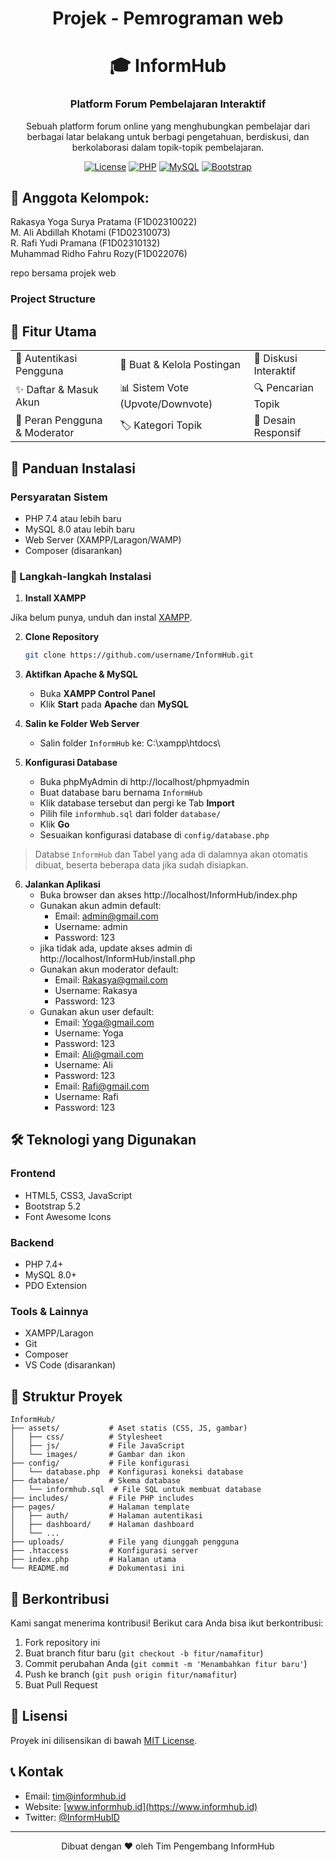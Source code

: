 <div align="center">
    <h1>Projek - Pemrograman web</h1>
    <h1>🎓 InformHub</h1>
    <h3>Platform Forum Pembelajaran Interaktif</h3>
    <p>Sebuah platform forum online yang menghubungkan pembelajar dari berbagai latar belakang untuk berbagi pengetahuan, berdiskusi, dan berkolaborasi dalam topik-topik pembelajaran.</p>

[![License](https://img.shields.io/badge/License-MIT-blue.svg)](https://opensource.org/licenses/MIT)
[![PHP](https://img.shields.io/badge/PHP-7.4%2B-777BB4?logo=php)](https://www.php.net/)
[![MySQL](https://img.shields.io/badge/MySQL-8.0-4479A1?logo=mysql&logoColor=white)](https://www.mysql.com/)
[![Bootstrap](https://img.shields.io/badge/Bootstrap-5.2-7952B3?logo=bootstrap)](https://getbootstrap.com/)
</div>

<div align="start">
    <h2>👨 Anggota Kelompok:</h2>
    <ul style="list-style: none; padding-left: 0;">
        <li>Rakasya Yoga Surya Pratama (F1D02310022)</li>
        <li>M. Ali Abdillah Khotami (F1D02310073)</li>
        <li>R. Rafi Yudi Pramana (F1D02310132)</li>
        <li>Muhammad Ridho Fahru Rozy(F1D022076)</li>
    </ul>
    <p>repo bersama projek web </p>
</div>


### Project Structure

## 🌟 Fitur Utama

<div align="center">
  <table>
    <tr>
      <td>🔐 Autentikasi Pengguna</td>
      <td>📝 Buat & Kelola Postingan</td>
      <td>💬 Diskusi Interaktif</td>
    </tr>
    <tr>
      <td>✨ Daftar & Masuk Akun</td>
      <td>📊 Sistem Vote (Upvote/Downvote)</td>
      <td>🔍 Pencarian Topik</td>
    </tr>
    <tr>
      <td>👥 Peran Pengguna & Moderator</td>
      <td>🏷️ Kategori Topik</td>
      <td>📱 Desain Responsif</td>
    </tr>
  </table>
</div>

## 🚀 Panduan Instalasi

### Persyaratan Sistem
- PHP 7.4 atau lebih baru
- MySQL 8.0 atau lebih baru
- Web Server (XAMPP/Laragon/WAMP)
- Composer (disarankan)

### 💽 Langkah-langkah Instalasi

1. **Install XAMPP**

Jika belum punya, unduh dan instal [XAMPP](https://www.apachefriends.org/index.html).

2. **Clone Repository**
   ```bash
   git clone https://github.com/username/InformHub.git
   ```

3. **Aktifkan Apache & MySQL**
    - Buka **XAMPP Control Panel**
    - Klik **Start** pada **Apache** dan **MySQL**

4. **Salin ke Folder Web Server**
    - Salin folder `InformHub` ke: C:\xampp\htdocs\

5. **Konfigurasi Database**

   - Buka phpMyAdmin di http://localhost/phpmyadmin
   - Buat database baru bernama `InformHub`
   - Klik database tersebut dan pergi ke Tab **Import**
   - Pilih file `informhub.sql` dari folder `database/`
   - Klik **Go**
   - Sesuaikan konfigurasi database di `config/database.php`
> Databse `InformHub` dan Tabel yang ada di dalamnya akan otomatis dibuat, beserta beberapa data jika sudah disiapkan.

6. **Jalankan Aplikasi**
    - Buka browser dan akses http://localhost/InformHub/index.php
    - Gunakan akun admin default:
        - Email: admin@gmail.com
        - Username: admin
        - Password: 123
    - jika tidak ada, update akses admin di http://localhost/InformHub/install.php
    - Gunakan akun moderator default:
        - Email: Rakasya@gmail.com
        - Username: Rakasya
        - Password: 123
    - Gunakan akun user default:
        - Email: Yoga@gmail.com
        - Username: Yoga
        - Password: 123
        - Email: Ali@gmail.com
        - Username: Ali
        - Password: 123
        - Email: Rafi@gmail.com
        - Username: Rafi
        - Password: 123


## 🛠 Teknologi yang Digunakan

### Frontend
- HTML5, CSS3, JavaScript
- Bootstrap 5.2
- Font Awesome Icons

### Backend
- PHP 7.4+
- MySQL 8.0+
- PDO Extension

### Tools & Lainnya
- XAMPP/Laragon
- Git
- Composer
- VS Code (disarankan)

## 📂 Struktur Proyek

```
InformHub/
├── assets/           # Aset statis (CSS, JS, gambar)
│   ├── css/          # Stylesheet
│   ├── js/           # File JavaScript
│   └── images/       # Gambar dan ikon
├── config/           # File konfigurasi
│   └── database.php  # Konfigurasi koneksi database
├── database/         # Skema database
│   └── informhub.sql  # File SQL untuk membuat database
├── includes/         # File PHP includes
├── pages/            # Halaman template
│   ├── auth/         # Halaman autentikasi
│   ├── dashboard/    # Halaman dashboard
│   └── ...
├── uploads/          # File yang diunggah pengguna
├── .htaccess         # Konfigurasi server
├── index.php         # Halaman utama
└── README.md         # Dokumentasi ini
```

## 🤝 Berkontribusi

Kami sangat menerima kontribusi! Berikut cara Anda bisa ikut berkontribusi:

1. Fork repository ini
2. Buat branch fitur baru (`git checkout -b fitur/namafitur`)
3. Commit perubahan Anda (`git commit -m 'Menambahkan fitur baru'`)
4. Push ke branch (`git push origin fitur/namafitur`)
5. Buat Pull Request

## 📝 Lisensi

Proyek ini dilisensikan di bawah [MIT License](LICENSE).

## 📞 Kontak

- Email: tim@informhub.id
- Website: [www.informhub.id](https://www.informhub.id)
- Twitter: [@InformHubID](https://twitter.com/InformHubID)

---

<div align="center">
  Dibuat dengan ❤️ oleh Tim Pengembang InformHub
</div>
